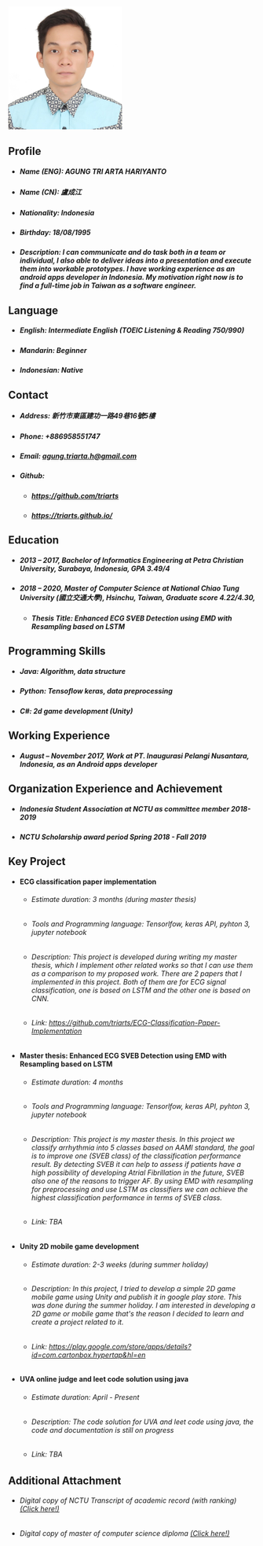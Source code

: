 <img src="./Images/photo-crop.JPG" alt="image info" style="zoom:25%;" />



## Profile

* ##### Name (ENG): AGUNG TRI ARTA HARIYANTO

* ##### Name (CN): 盧成江 

* ##### Nationality: Indonesia

* ##### Birthday: 18/08/1995

* ##### Description: I can communicate and do task both in a team or individual, I also able to deliver ideas into a presentation and execute them into workable prototypes. I have working experience as an android apps developer in Indonesia. My motivation right now is to find a full-time job in Taiwan as a software engineer.



## Language

* ##### English: Intermediate English (TOEIC Listening & Reading 750/990)

* ##### Mandarin: Beginner

* ##### Indonesian: Native



## Contact

* ##### Address: 新竹市東區建功一路49巷16號5樓

* ##### Phone: +886958551747

* ##### Email: agung.triarta.h@gmail.com

* ##### Github:

  * ##### https://github.com/triarts

  * ##### https://triarts.github.io/

  

## Education

* ##### 2013 – 2017, Bachelor of Informatics Engineering at Petra Christian University, Surabaya, Indonesia, GPA 3.49/4

* ##### 2018 – 2020, Master of Computer Science at National Chiao Tung University (國立交通大學), Hsinchu, Taiwan, Graduate score 4.22/4.30, 

  * ##### Thesis Title: Enhanced ECG SVEB Detection using EMD with Resampling based on LSTM

  

## Programming Skills

* ##### Java: Algorithm, data structure

* ##### Python: Tensoflow keras, data preprocessing

* ##### C#: 2d game development (Unity)

  

## Working Experience

* ##### August – November 2017, Work at PT. Inaugurasi Pelangi Nusantara, Indonesia, as an Android apps developer

  

## Organization Experience and Achievement

* ##### Indonesia Student Association at NCTU as committee member 2018-2019
* ##### NCTU Scholarship award period Spring 2018 - Fall 2019



## Key Project

* #### ECG classification paper implementation
  * ###### Estimate duration: 3 months (during master thesis)

  * ###### Tools and Programming language: Tensorlfow, keras API, pyhton 3, jupyter notebook

  * ###### Description: This project is developed during writing my master thesis, which I implement other related works so that I can use them as a comparison to my proposed work. There are 2 papers that I implemented in this project. Both of them are for ECG signal classification, one is based on LSTM and the other one is based on CNN.

  * ###### Link: https://github.com/triarts/ECG-Classification-Paper-Implementation

* #### Master thesis: Enhanced ECG SVEB Detection using EMD with Resampling based on LSTM

  * ###### Estimate duration: 4 months

  * ###### Tools and Programming language: Tensorlfow, keras API, pyhton 3, jupyter notebook

  * ###### Description: This project is my master thesis. In this project we classify arrhythmia into 5 classes based on AAMI standard, the goal is to improve one (SVEB class) of the classification performance result. By detecting SVEB it can help to assess if patients have a high possibility of developing Atrial Fibrillation in the future, SVEB also one of the reasons to trigger AF. By using EMD with resampling for preprocessing and use LSTM as classifiers we can achieve the highest classification performance in terms of SVEB class.

  * ###### Link: TBA

* #### Unity 2D mobile game development

  * ###### Estimate  duration: 2-3 weeks (during summer holiday)

  * ###### Description: In this project, I tried to develop a simple 2D game mobile game using Unity and publish it in google play store. This was done during the summer holiday. I am interested in developing a 2D game or mobile game that's the reason I decided to learn and create a project related to it.

  * ###### Link: https://play.google.com/store/apps/details?id=com.cartonbox.hypertap&hl=en

* #### UVA online judge and leet code solution using java

  * ###### Estimate  duration: April - Present

  * ###### Description: The code solution for UVA and leet code using java, the code and documentation is still on progress

  * ###### Link: TBA



## Additional Attachment

* ###### Digital copy of NCTU Transcript of academic record (with ranking) [(Click here!)]()

* ###### Digital copy of master of computer science diploma [(Click here!)]()